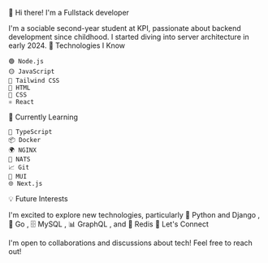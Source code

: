 👋 Hi there! I'm a Fullstack developer

I'm a sociable second-year student at KPI, passionate about backend development since childhood. I started diving into server architecture in early 2024.
🌟 Technologies I Know

    🟢 Node.js
    🟡 JavaScript
    🎨 Tailwind CSS
    📄 HTML
    📄 CSS
    ⚛️ React

🚀 Currently Learning

    📘 TypeScript
    📦 Docker
    🌍 NGINX
    🚀 NATS
    📈 Git
    📐 MUI
    🌐 Next.js

💡 Future Interests

I'm excited to explore new technologies, particularly 🐍 Python and Django
, 🌿 Go
, 🗄️ MySQL
, 📊 GraphQL
, and 🚀 Redis
💬 Let's Connect

I'm open to collaborations and discussions about tech! Feel free to reach out!
